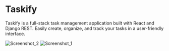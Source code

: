 # Taskify

Taskify is a full-stack task management application built with React and Django REST. Easily create, organize, and track your tasks in a user-friendly interface.

![Screenshot_2](https://github.com/Warw1ck/Taskify_App/assets/114092919/6ded790a-d994-4cd6-9837-719f36b39df2)
![Screenshot_1](https://github.com/Warw1ck/Taskify_App/assets/114092919/d19a1134-af8f-4657-9e4d-2fe3cb1505a3)
